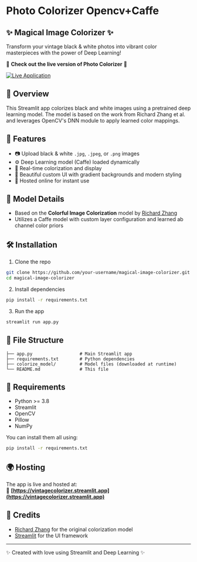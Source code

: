 # Photo Colorizer Opencv+Caffe

## ✨ Magical Image Colorizer ✨

Transform your vintage black & white photos into vibrant color masterpieces with the power of Deep Learning!

🚀 **Check out the live version of Photo Colorizer** 🚀

[![Live Application](https://img.shields.io/badge/Live%20Application-Click%20Here-brightgreen)](https://vintagecolorizer.streamlit.app/)

## 📸 Overview

This Streamlit app colorizes black and white images using a pretrained deep learning model. The model is based on the work from Richard Zhang et al. and leverages OpenCV's DNN module to apply learned color mappings.

## 🌈 Features

- 📷 Upload black & white `.jpg`, `.jpeg`, or `.png` images
- ⚙️ Deep Learning model (Caffe) loaded dynamically
- 🎨 Real-time colorization and display
- 💅 Beautiful custom UI with gradient backgrounds and modern styling
- 🔽 Hosted online for instant use

## 🧠 Model Details

- Based on the **Colorful Image Colorization** model by [Richard Zhang](https://richzhang.github.io/colorization/)
- Utilizes a Caffe model with custom layer configuration and learned ab channel color priors

## 🛠️ Installation

1. Clone the repo
```bash
git clone https://github.com/your-username/magical-image-colorizer.git
cd magical-image-colorizer
```

2. Install dependencies
```bash
pip install -r requirements.txt
```

3. Run the app
```bash
streamlit run app.py
```

## 📁 File Structure

```
├── app.py                  # Main Streamlit app
├── requirements.txt        # Python dependencies
├── colorize_model/         # Model files (downloaded at runtime)
└── README.md               # This file
```

## 🧾 Requirements

- Python >= 3.8
- Streamlit
- OpenCV
- Pillow
- NumPy

You can install them all using:
```bash
pip install -r requirements.txt
```

## 🌍 Hosting

The app is live and hosted at:  
🔗 **[https://vintagecolorizer.streamlit.app](https://vintagecolorizer.streamlit.app)**

## 🙏 Credits

- [Richard Zhang](https://github.com/richzhang/colorization) for the original colorization model
- [Streamlit](https://streamlit.io/) for the UI framework

---

✨ Created with love using Streamlit and Deep Learning ✨
